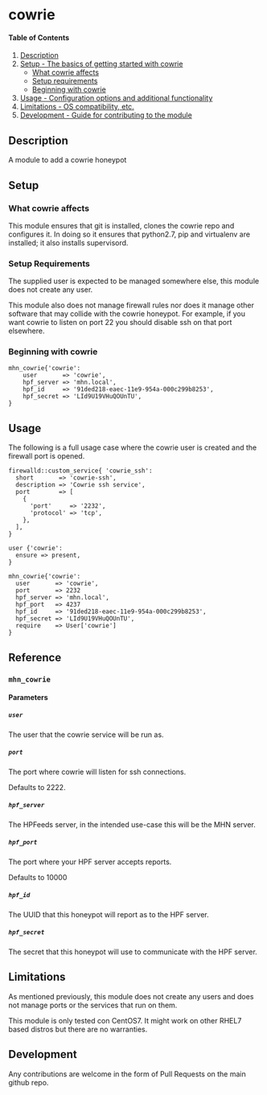 # cowrie

#### Table of Contents

1. [Description](#description)
2. [Setup - The basics of getting started with cowrie](#setup)
    * [What cowrie affects](#what-cowrie-affects)
    * [Setup requirements](#setup-requirements)
    * [Beginning with cowrie](#beginning-with-cowrie)
3. [Usage - Configuration options and additional functionality](#usage)
4. [Limitations - OS compatibility, etc.](#limitations)
5. [Development - Guide for contributing to the module](#development)

## Description

A module to add a cowrie honeypot 

## Setup

### What cowrie affects

This module ensures that git is installed, clones the cowrie repo and
configures it. In doing so it ensures that python2.7, pip and
virtualenv are installed; it also installs supervisord.

### Setup Requirements 

The supplied user is expected to be managed somewhere else, this
module does not create any user.

This module also does not manage firewall rules nor does it manage
other software that may collide with the cowrie honeypot. For example,
if you want cowrie to listen on port 22 you should disable ssh on that
port elsewhere.

### Beginning with cowrie

```
mhn_cowrie{'cowrie':
	user       => 'cowrie',
	hpf_server => 'mhn.local',
	hpf_id     => '91ded218-eaec-11e9-954a-000c299b8253',
    hpf_secret => 'LId9U19VHuQOUnTU',
}
```

## Usage

The following is a full usage case where the cowrie user is created
and the firewall port is opened.

```
firewalld::custom_service{ 'cowrie_ssh':
  short       => 'cowrie-ssh',
  description => 'Cowrie ssh service',
  port        => [
    {
      'port'     => '2232',
      'protocol' => 'tcp',
    },
  ],
}

user {'cowrie':
  ensure => present,
}

mhn_cowrie{'cowrie':
  user       => 'cowrie',
  port       => 2232
  hpf_server => 'mhn.local',
  hpf_port   => 4237
  hpf_id     => '91ded218-eaec-11e9-954a-000c299b8253',
  hpf_secret => 'LId9U19VHuQOUnTU',
  require    => User['cowrie']
}
```

## Reference

### `mhn_cowrie`

#### Parameters

##### `user`

The user that the cowrie service will be run as.

##### `port`

The port where cowrie will listen for ssh connections.

Defaults to 2222.

##### `hpf_server`

The HPFeeds server, in the intended use-case this will be the MHN
server.

##### `hpf_port` 

The port where your HPF server accepts reports.

Defaults to 10000

##### `hpf_id`

The UUID that this honeypot will report as to the HPF server.

##### `hpf_secret`

The secret that this honeypot will use to communicate with the HPF
server.


## Limitations

As mentioned previously, this module does not create any users and
does not manage ports or the services that run on them.

This module is only tested con CentOS7. It might work on other RHEL7
based distros but there are no warranties.

## Development

Any contributions are welcome in the form of Pull Requests on the main
github repo.
